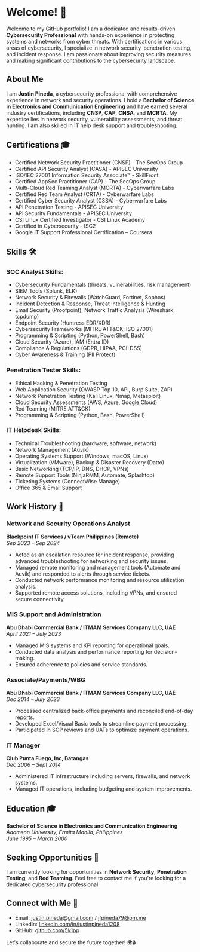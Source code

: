 # Welcome! 👋

Welcome to my GitHub portfolio! I am a dedicated and results-driven **Cybersecurity Professional** with hands-on experience in protecting systems and networks from cyber threats. With certifications in various areas of cybersecurity, I specialize in network security, penetration testing, and incident response. I am passionate about improving security measures and making significant contributions to the cybersecurity landscape.

## About Me

I am **Justin Pineda**, a cybersecurity professional with comprehensive experience in network and security operations. I hold a **Bachelor of Science in Electronics and Communication Engineering** and have earned several industry certifications, including **CNSP**, **CAP**, **CNSA**, and **MCRTA**. My expertise lies in network security, vulnerability assessments, and threat hunting. I am also skilled in IT help desk support and troubleshooting.

## Certifications 🎓

- Certified Network Security Practitioner (CNSP) - The SecOps Group
- Certified API Security Analyst (CASA) - APISEC University
- ISO/IEC 27001 Information Security Associate™ - SkillFront
- Certified AppSec Practitioner (CAP) - The SecOps Group
- Multi-Cloud Red Teaming Analyst (MCRTA) - Cyberwarfare Labs
- Certified Red Team Analyst (CRTA) - Cyberwarfare Labs
- Certified Cyber Security Analyst (C3SA) - Cyberwarfare Labs
- API Penetration Testing - APISEC University
- API Security Fundamentals - APISEC University
- CSI Linux Certified Investigator - CSI Linux Academy
- Certified in Cybersecurity - ISC2
- Google IT Support Professional Certification – Coursera

## Skills 🛠️

### SOC Analyst Skills:
- Cybersecurity Fundamentals (threats, vulnerabilities, risk management)
- SIEM Tools (Splunk, ELK)
- Network Security & Firewalls (WatchGuard, Fortinet, Sophos)
- Incident Detection & Response, Threat Intelligence & Hunting
- Email Security (Proofpoint), Network Traffic Analysis (Wireshark, tcpdump)
- Endpoint Security (Huntress EDR/XDR)
- Cybersecurity Frameworks (MITRE ATT&CK, ISO 27001)
- Programming & Scripting (Python, PowerShell, Bash)
- Cloud Security (Azure), IAM (Entra ID)
- Compliance & Regulations (GDPR, HIPAA, PCI-DSS)
- Cyber Awareness & Training (PII Protect)

### Penetration Tester Skills:
- Ethical Hacking & Penetration Testing
- Web Application Security (OWASP Top 10, API, Burp Suite, ZAP)
- Network Penetration Testing (Kali Linux, Nmap, Metasploit)
- Cloud Security Assessments (AWS, Azure, Google Cloud)
- Red Teaming (MITRE ATT&CK)
- Programming & Scripting (Python, Bash, PowerShell)

### IT Helpdesk Skills:
- Technical Troubleshooting (hardware, software, network)
- Network Management (Auvik)
- Operating Systems Support (Windows, macOS, Linux)
- Virtualization (VMware), Backup & Disaster Recovery (Datto)
- Basic Networking (TCP/IP, DNS, DHCP, VPNs)
- Remote Support Tools (NinjaRMM, Automate, Splashtop)
- Ticketing Systems (ConnectWise Manage)
- Office 365 & Email Support

## Work History 💼

### Network and Security Operations Analyst  
**Blackpoint IT Services / vTeam Philippines (Remote)**  
*Sep 2023 – Sep 2024*
- Acted as an escalation resource for incident response, providing advanced troubleshooting for networking and security issues.
- Managed remote monitoring and management tools (Automate and Auvik) and responded to alerts through service tickets.
- Conducted network performance monitoring and resource utilization analysis.
- Supported remote access solutions, including VPNs, and ensured secure connectivity.

### MIS Support and Administration  
**Abu Dhabi Commercial Bank / ITMAM Services Company LLC, UAE**  
*April 2021 – July 2023*
- Managed MIS systems and KPI reporting for operational goals.
- Conducted data analysis and performance reporting for decision-making.
- Ensured adherence to policies and service standards.

### Associate/Payments/WBG  
**Abu Dhabi Commercial Bank / ITMAM Services Company LLC, UAE**  
*Dec 2014 – July 2023*
- Processed centralized back-office payments and reconciled end-of-day reports.
- Developed Excel/Visual Basic tools to streamline payment processing.
- Participated in SOP reviews and UATs to optimize payment operations.

### IT Manager  
**Club Punta Fuego, Inc, Batangas**  
*Dec 2006 – Sept 2014*
- Administered IT infrastructure including servers, firewalls, and network systems.
- Managed IT operations, including budgeting and system improvements.

## Education 🎓

**Bachelor of Science in Electronics and Communication Engineering**  
*Adamson University, Ermita Manila, Philippines*  
*June 1995 – March 2000*

## Seeking Opportunities 🌟

I am currently looking for opportunities in **Network Security**, **Penetration Testing**, and **Red Teaming**. Feel free to contact me if you're looking for a dedicated cybersecurity professional.

## Connect with Me 📧

- Email: [justin.pineda@gmail.com](mailto:justin.pineda@gmail.com) / [jfpineda79@pm.me](mailto:jfpineda79@pm.me)
- LinkedIn: [linkedin.com/in/justinpineda1208](https://linkedin.com/in/justinpineda1208)
- GitHub: [github.com/5k1pp](https://github.com/5k1pp)

Let's collaborate and secure the future together! 🌍🔒
